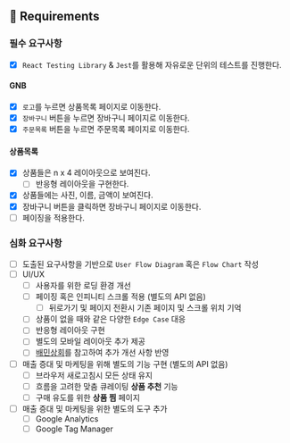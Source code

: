 ## 📝 Requirements

### 필수 요구사항

- [x] `React Testing Library` & `Jest`를 활용해 자유로운 단위의 테스트를 진행한다.

#### GNB

- [x] `로고`를 누르면 상품목록 페이지로 이동한다.
- [x] `장바구니` 버튼을 누르면 장바구니 페이지로 이동한다.
- [x] `주문목록` 버튼을 누르면 주문목록 페이지로 이동한다.

#### 상품목록

- [x] 상품들은 n x 4 레이아웃으로 보여진다.
  - [ ] 반응형 레이아웃을 구현한다.
- [x] 상품들에는 사진, 이름, 금액이 보여진다.
- [x] 장바구니 버튼을 클릭하면 장바구니 페이지로 이동한다.
- [ ] 페이징을 적용한다.

### 심화 요구사항

- [ ] 도출된 요구사항을 기반으로 `User Flow Diagram` 혹은 `Flow Chart` 작성
- [ ] UI/UX
  - [ ] 사용자를 위한 로딩 환경 개선
  - [ ] 페이징 혹은 인피니티 스크롤 적용 (별도의 API 없음)
    - [ ] 뒤로가기 및 페이지 전환시 기존 페이지 및 스크롤 위치 기억
  - [ ] 상품이 없을 때와 같은 다양한 `Edge Case` 대응
  - [ ] 반응형 레이아웃 구현
  - [ ] 별도의 모바일 레이아웃 추가 제공
  - [ ] [배민상회](https://mart.baemin.com)를 참고하여 추가 개선 사항 반영
- [ ] 매출 증대 및 마케팅을 위해 별도의 기능 구현 (별도의 API 없음)
  - [ ] 브라우저 새로고침시 모든 상태 유지
  - [ ] 흐름을 고려한 맞춤 큐레이팅 **상품 추천** 기능
  - [ ] 구매 유도를 위한 **상품 찜** 페이지
- [ ] 매출 증대 및 마케팅을 위한 별도의 도구 추가
  - [ ] Google Analytics
  - [ ] Google Tag Manager
